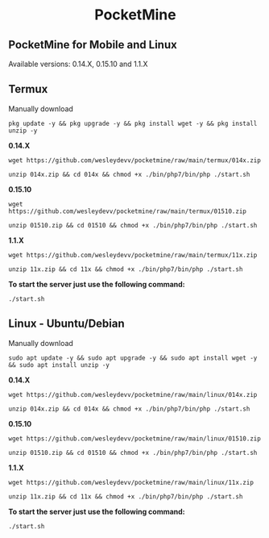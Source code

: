 <h1 align="center">PocketMine</h1>

## PocketMine for Mobile and Linux
Available versions: 0.14.X, 0.15.10 and 1.1.X

## Termux
Manually download
```
pkg update -y && pkg upgrade -y && pkg install wget -y && pkg install unzip -y
```
**0.14.X**
```
wget https://github.com/wesleydevv/pocketmine/raw/main/termux/014x.zip
```
```
unzip 014x.zip && cd 014x && chmod +x ./bin/php7/bin/php ./start.sh
```

**0.15.10**
```
wget https://github.com/wesleydevv/pocketmine/raw/main/termux/01510.zip
```
```
unzip 01510.zip && cd 01510 && chmod +x ./bin/php7/bin/php ./start.sh
```

**1.1.X**
```
wget https://github.com/wesleydevv/pocketmine/raw/main/termux/11x.zip
```
```
unzip 11x.zip && cd 11x && chmod +x ./bin/php7/bin/php ./start.sh
```

**To start the server just use the following command:**
```
./start.sh
```

## Linux - Ubuntu/Debian
Manually download
```
sudo apt update -y && sudo apt upgrade -y && sudo apt install wget -y && sudo apt install unzip -y
```
**0.14.X**
```
wget https://github.com/wesleydevv/pocketmine/raw/main/linux/014x.zip
```
```
unzip 014x.zip && cd 014x && chmod +x ./bin/php7/bin/php ./start.sh
```

**0.15.10**
```
wget https://github.com/wesleydevv/pocketmine/raw/main/linux/01510.zip
```
```
unzip 01510.zip && cd 01510 && chmod +x ./bin/php7/bin/php ./start.sh
```

**1.1.X**
```
wget https://github.com/wesleydevv/pocketmine/raw/main/linux/11x.zip
```
```
unzip 11x.zip && cd 11x && chmod +x ./bin/php7/bin/php ./start.sh
```

**To start the server just use the following command:**
```
./start.sh
```
